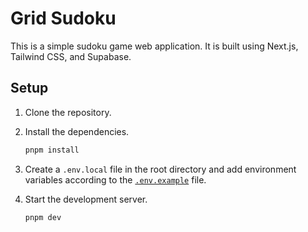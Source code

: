 # Grid Sudoku

This is a simple sudoku game web application. It is built using Next.js, Tailwind CSS, and Supabase.

## Setup

1. Clone the repository.

2. Install the dependencies.

   ```bash
   pnpm install
   ```

3. Create a `.env.local` file in the root directory and add environment variables according to the [`.env.example`](.env.example) file.

4. Start the development server.
   ```bash
   pnpm dev
   ```
